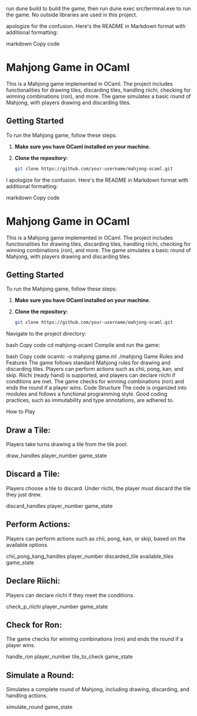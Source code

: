 run dune build to build the game, then run dune exec src/terminal.exe to run the game. No outside libraries are used in this project.

apologize for the confusion. Here's the README in Markdown format with additional formatting:

markdown
Copy code
# **Mahjong Game in OCaml**

This is a Mahjong game implemented in OCaml. The project includes functionalities for drawing tiles, discarding tiles, handling riichi, checking for winning combinations (ron), and more. The game simulates a basic round of Mahjong, with players drawing and discarding tiles.

## **Getting Started**

To run the Mahjong game, follow these steps:

1. **Make sure you have OCaml installed on your machine.**

2. **Clone the repository:**

   ```bash
   git clone https://github.com/your-username/mahjong-ocaml.git

   
I apologize for the confusion. Here's the README in Markdown format with additional formatting:

markdown
Copy code
# **Mahjong Game in OCaml**

This is a Mahjong game implemented in OCaml. The project includes functionalities for drawing tiles, discarding tiles, handling riichi, checking for winning combinations (ron), and more. The game simulates a basic round of Mahjong, with players drawing and discarding tiles.

## **Getting Started**

To run the Mahjong game, follow these steps:

1. **Make sure you have OCaml installed on your machine.**

2. **Clone the repository:**

   ```bash
   git clone https://github.com/your-username/mahjong-ocaml.git
Navigate to the project directory:

bash
Copy code
cd mahjong-ocaml
Compile and run the game:

bash
Copy code
ocamlc -o mahjong game.ml
./mahjong
Game Rules and Features
The game follows standard Mahjong rules for drawing and discarding tiles.
Players can perform actions such as chii, pong, kan, and skip.
Riichi (ready hand) is supported, and players can declare riichi if conditions are met.
The game checks for winning combinations (ron) and ends the round if a player wins.
Code Structure
The code is organized into modules and follows a functional programming style.
Good coding practices, such as immutability and type annotations, are adhered to.

How to Play
## Draw a Tile:

Players take turns drawing a tile from the tile pool.

draw_handles player_number game_state
## Discard a Tile:

Players choose a tile to discard. Under riichi, the player must discard the tile they just drew.

discard_handles player_number game_state
## Perform Actions:

Players can perform actions such as chii, pong, kan, or skip, based on the available options.

chii_pong_kang_handles player_number discarded_tile available_tiles game_state
## Declare Riichi:

Players can declare riichi if they meet the conditions.

check_p_riichi player_number game_state
## Check for Ron:

The game checks for winning combinations (ron) and ends the round if a player wins.


handle_ron player_number tile_to_check game_state
## Simulate a Round:

Simulates a complete round of Mahjong, including drawing, discarding, and handling actions.

simulate_round game_state
